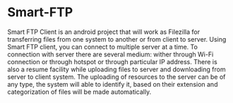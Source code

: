 # Smart-FTP
Smart FTP Client is an android project that will work as Filezilla for transferring files from one system to another or from client to server. Using Smart FTP client, you can connect to multiple server at a time. To connection with server there are several medium: wither through Wi-Fi connection or through hotspot or through particular IP address. There is also a resume facility while uploading files to server and downloading from server to client system. The uploading of resources to the server can be of any type, the system will able to identify it, based on their extension and categorization of files will be made automatically. 
